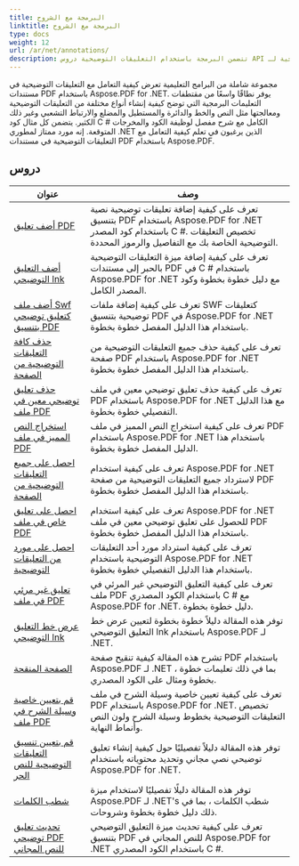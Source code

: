 ```yaml
---
title: البرمجة مع الشروح
linktitle: البرمجة مع الشروح
type: docs
weight: 12
url: /ar/net/annotations/
description: تتضمن البرمجة باستخدام التعليقات التوضيحية دروس API ومقتطفات التعليمات البرمجية لـ Aspose.PDF for .NET التي تتضمن إضافة التعليقات التوضيحية وحذف التعليقات التوضيحية والحصول على معلومات التعليقات التوضيحية وغير ذلك الكثير.
---
```

مجموعة شاملة من البرامج التعليمية تعرض كيفية التعامل مع التعليقات التوضيحية في مستندات PDF باستخدام Aspose.PDF for .NET. يوفر نطاقًا واسعًا من مقتطفات التعليمات البرمجية التي توضح كيفية إنشاء أنواع مختلفة من التعليقات التوضيحية ومعالجتها مثل النص والخط والدائرة والمستطيل والمضلع والارتباط التشعبي وغير ذلك الكثير. يتضمن كل مثال كود C # الكامل مع شرح مفصل لوظيفة الكود والمخرجات المتوقعة. إنه مورد ممتاز لمطوري .NET الذين يرغبون في تعلم كيفية التعامل مع التعليقات التوضيحية في مستندات PDF باستخدام Aspose.PDF.

## دروس
| عنوان | وصف |
| --- | --- | 
| [أضف تعليق PDF](./addannotation/) | تعرف على كيفية إضافة تعليقات توضيحية نصية بتنسيق PDF باستخدام Aspose.PDF for .NET باستخدام كود المصدر C #. تخصيص التعليقات التوضيحية الخاصة بك مع التفاصيل والرموز المحددة. |  
| [أضف التعليق التوضيحي lnk](./addlnkannotation/) | تعرف على كيفية إضافة ميزة التعليقات التوضيحية بالحبر إلى مستندات PDF في C # باستخدام Aspose.PDF for .NET مع دليل خطوة بخطوة وكود المصدر الكامل. |  
| [أضف ملف Swf كتعليق توضيحي بتنسيق PDF](./addswffileasannotation/) | تعرف على كيفية إضافة ملفات SWF كتعليقات توضيحية بتنسيق PDF في Aspose.PDF for .NET باستخدام هذا الدليل المفصل خطوة بخطوة. |  
| [حذف كافة التعليقات التوضيحية من الصفحة](./deleteallannotationsfrompage/) | تعرف على كيفية حذف جميع التعليقات التوضيحية من صفحة PDF باستخدام Aspose.PDF for .NET باستخدام هذا الدليل المفصل خطوة بخطوة. |  
| [حذف تعليق توضيحي معين في ملف PDF](./deleteparticularannotation/) | تعرف على كيفية حذف تعليق توضيحي معين في ملف PDF باستخدام Aspose.PDF for .NET مع هذا الدليل التفصيلي خطوة بخطوة. |  
| [استخراج النص المميز في ملف PDF](./extracthighlightedtext/) | تعرف على كيفية استخراج النص المميز في ملف PDF باستخدام Aspose.PDF for .NET باستخدام هذا الدليل المفصل خطوة بخطوة. |  
| [احصل على جميع التعليقات التوضيحية من الصفحة](./getallannotationsfrompage/) | تعرف على كيفية استخدام Aspose.PDF for .NET لاسترداد جميع التعليقات التوضيحية من صفحة PDF باستخدام هذا الدليل المفصل خطوة بخطوة. |  
| [احصل على تعليق خاص في ملف PDF](./getparticularannotation/) | تعرف على كيفية استخدام Aspose.PDF for .NET للحصول على تعليق توضيحي معين في ملف PDF باستخدام هذا الدليل المفصل خطوة بخطوة.  |  
| [احصل على مورد من التعليقات التوضيحية](./getresourceofannotation/) | تعرف على كيفية استرداد مورد أحد التعليقات التوضيحية باستخدام Aspose.PDF for .NET باستخدام هذا الدليل التفصيلي خطوة بخطوة.  |  
| [تعليق غير مرئي في ملف PDF](./invisibleannotation/) | تعرف على كيفية التعليق التوضيحي غير المرئي في ملف PDF باستخدام الكود المصدري C # مع Aspose.PDF for .NET. دليل خطوة بخطوة. |  
| [عرض خط التعليق التوضيحي lnk](./lnkannotationlinewidth/) | توفر هذه المقالة دليلاً خطوة بخطوة لتعيين عرض خط التعليق التوضيحي lnk باستخدام Aspose.PDF لـ .NET. |  
| [الصفحة المنقحة](./redactpage/) | تشرح هذه المقالة كيفية تنقيح صفحة PDF باستخدام Aspose.PDF لـ .NET ، بما في ذلك تعليمات خطوة بخطوة ومثال على الكود المصدري. |  
| [قم بتعيين خاصية وسيلة الشرح في ملف PDF](./setcalloutproperty/) | تعرف على كيفية تعيين خاصية وسيلة الشرح في ملف PDF باستخدام Aspose.PDF for .NET. تخصيص التعليقات التوضيحية بخطوط وسيلة الشرح ولون النص وأنماط النهاية. |  
| [قم بتعيين تنسيق التعليقات التوضيحية للنص الحر](./setfreetextannotationformatting/) | توفر هذه المقالة دليلاً تفصيليًا حول كيفية إنشاء تعليق توضيحي نصي مجاني وتحديد محتوياته باستخدام Aspose.PDF for .NET. |  
| [شطب الكلمات](./strikeoutwords/) | توفر هذه المقالة دليلًا تفصيليًا لاستخدام ميزة Aspose.PDF لـ .NET's شطب الكلمات ، بما في ذلك دليل خطوة بخطوة وشروحات. |  
| [تحديث تعليق توضيحي PDF للنص المجاني](./updatefreetextannotation/) | تعرف على كيفية تحديث ميزة التعليق التوضيحي بتنسيق PDF للنص المجاني في Aspose.PDF for .NET باستخدام الكود المصدري C #. |  